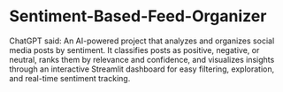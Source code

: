 # Sentiment-Based-Feed-Organizer
ChatGPT said:  An AI-powered project that analyzes and organizes social media posts by sentiment. It classifies posts as positive, negative, or neutral, ranks them by relevance and confidence, and visualizes insights through an interactive Streamlit dashboard for easy filtering, exploration, and real-time sentiment tracking.
